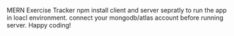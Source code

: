MERN Exercise Tracker
npm install client and server sepratly to run the app in loacl environment. 
connect your mongodb/atlas account before running server.
Happy coding!
